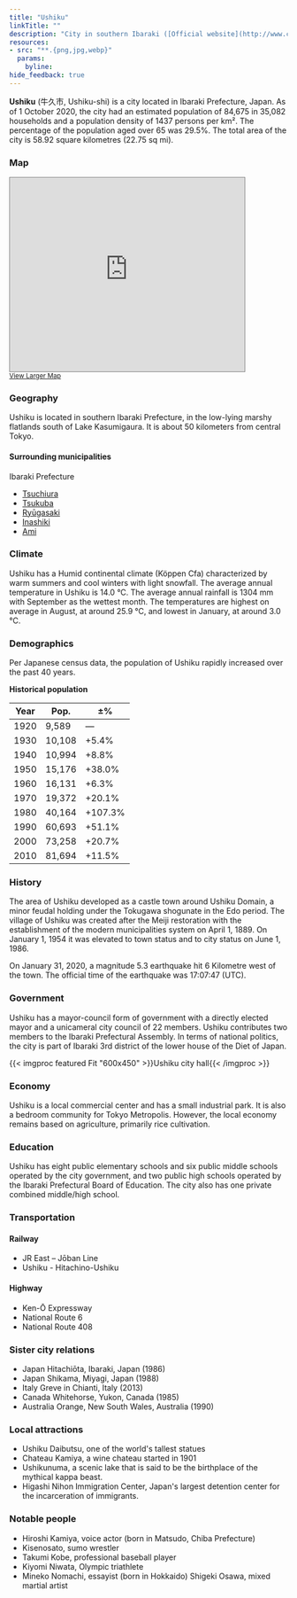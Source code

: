 ```yaml
---
title: "Ushiku"
linkTitle: ""
description: "City in southern Ibaraki ([Official website](http://www.city.ushiku.lg.jp/))"
resources:
- src: "**.{png,jpg,webp}"
  params:
    byline:
hide_feedback: true
---
```

**Ushiku** (牛久市, Ushiku-shi) is a city located in Ibaraki Prefecture, Japan. As of 1 October 2020, the city had an estimated population of 84,675 in 35,082 households and a population density of 1437 persons per km². The percentage of the population aged over 65 was 29.5%. The total area of the city is 58.92 square kilometres (22.75 sq mi). 

### Map

<div class="osm">
<iframe width="425" height="350" frameborder="0" scrolling="no" marginheight="0" marginwidth="0" src="https://www.openstreetmap.org/export/embed.html?bbox=140.068473815918%2C35.88432148685992%2C140.31944274902347%2C36.07546472820741&amp;layer=transportmap" style="border: 1px solid gray"></iframe><br/><small><a href="https://www.openstreetmap.org/#map=12/35.9800/140.1938&amp;layers=T">View Larger Map</a></small>
</div>

### Geography

Ushiku is located in southern Ibaraki Prefecture, in the low-lying marshy flatlands south of Lake Kasumigaura. It is about 50 kilometers from central Tokyo.

#### Surrounding municipalities

Ibaraki Prefecture

- [Tsuchiura](https://timog.org/wiki/tsuchiura/)
- [Tsukuba](https://timog.org/wiki/tsukuba/)
- [Ryūgasaki](https://timog.org/wiki/ryugasaki/)
- [Inashiki](https://timog.org/wiki/inashiki/)
- [Ami](https://timog.org/wiki/ami-ibaraki/)

### Climate

Ushiku has a Humid continental climate (Köppen Cfa) characterized by warm summers and cool winters with light snowfall. The average annual temperature in Ushiku is 14.0 °C. The average annual rainfall is 1304 mm with September as the wettest month. The temperatures are highest on average in August, at around 25.9 °C, and lowest in January, at around 3.0 °C.

### Demographics

Per Japanese census data, the population of Ushiku rapidly increased over the past 40 years.

**Historical population**

| Year | Pop. | ±% |
| --- | --- | ---|
|1920 |	9,589	|—    |
|1930 |	10,108|	+5.4%|
|1940 |	10,994|	+8.8%|
|1950 |	15,176	|+38.0%|
|1960 |	16,131|	+6.3%|
|1970 |	19,372|	+20.1%|
|1980 |	40,164|	+107.3%|
|1990 |	60,693|	+51.1%|
|2000 |	73,258|	+20.7%|
|2010 |	81,694|	+11.5%|

### History

The area of Ushiku developed as a castle town around Ushiku Domain, a minor feudal holding under the Tokugawa shogunate in the Edo period. The village of Ushiku was created after the Meiji restoration with the establishment of the modern municipalities system on April 1, 1889. On January 1, 1954 it was elevated to town status and to city status on June 1, 1986.

On January 31, 2020, a magnitude 5.3 earthquake hit 6 Kilometre west of the town. The official time of the earthquake was 17:07:47 (UTC).

### Government

Ushiku has a mayor-council form of government with a directly elected mayor and a unicameral city council of 22 members. Ushiku contributes two members to the Ibaraki Prefectural Assembly. In terms of national politics, the city is part of Ibaraki 3rd district of the lower house of the Diet of Japan.

{{< imgproc featured Fit "600x450" >}}Ushiku city hall{{< /imgproc >}}

### Economy

Ushiku is a local commercial center and has a small industrial park. It is also a bedroom community for Tokyo Metropolis. However, the local economy remains based on agriculture, primarily rice cultivation.

### Education

Ushiku has eight public elementary schools and six public middle schools operated by the city government, and two public high schools operated by the Ibaraki Prefectural Board of Education. The city also has one private combined middle/high school.

### Transportation

#### Railway

- JR East – Jōban Line
- Ushiku - Hitachino-Ushiku

#### Highway

- Ken-Ō Expressway
- National Route 6
- National Route 408

### Sister city relations

- Japan Hitachiōta, Ibaraki, Japan (1986)
- Japan Shikama, Miyagi, Japan (1988)
- Italy Greve in Chianti, Italy (2013)
- Canada Whitehorse, Yukon, Canada (1985)
- Australia Orange, New South Wales, Australia (1990)

### Local attractions

- Ushiku Daibutsu, one of the world's tallest statues
- Chateau Kamiya, a wine chateau started in 1901
- Ushikunuma, a scenic lake that is said to be the birthplace of the mythical kappa beast.
- Higashi Nihon Immigration Center, Japan's largest detention center for the incarceration of immigrants.

### Notable people

- Hiroshi Kamiya, voice actor (born in Matsudo, Chiba Prefecture)
- Kisenosato, sumo wrestler
- Takumi Kobe, professional baseball player
- Kiyomi Niwata, Olympic triathlete
- Mineko Nomachi, essayist (born in Hokkaido)
    Shigeki Osawa, mixed martial artist